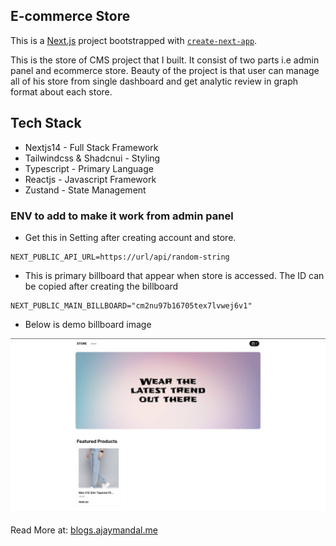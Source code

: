 ## E-commerce Store 
This is a [Next.js](https://nextjs.org) project bootstrapped with [`create-next-app`](https://nextjs.org/docs/app/api-reference/cli/create-next-app).

This is the store of CMS project that I built. It consist of two parts i.e admin panel and ecommerce store. Beauty of the project is that user can manage all of his store from single dashboard and get analytic review in graph format about each store.

## Tech Stack
- Nextjs14 - Full Stack Framework
- Tailwindcss & Shadcnui - Styling 
- Typescript - Primary Language
- Reactjs - Javascript Framework
- Zustand - State Management

### ENV to add to make it work from admin panel

- Get this in Setting after creating account and store.
```
NEXT_PUBLIC_API_URL=https://url/api/random-string
```
- This is primary billboard that appear when store is accessed. The ID can be copied after creating the billboard
```
NEXT_PUBLIC_MAIN_BILLBOARD="cm2nu97b16705tex7lvwej6v1"
```
- Below is demo billboard image

![Image](./public/demo.jpeg)

Read More at: [blogs.ajaymandal.me](https://blogs.ajaymandal.me)
